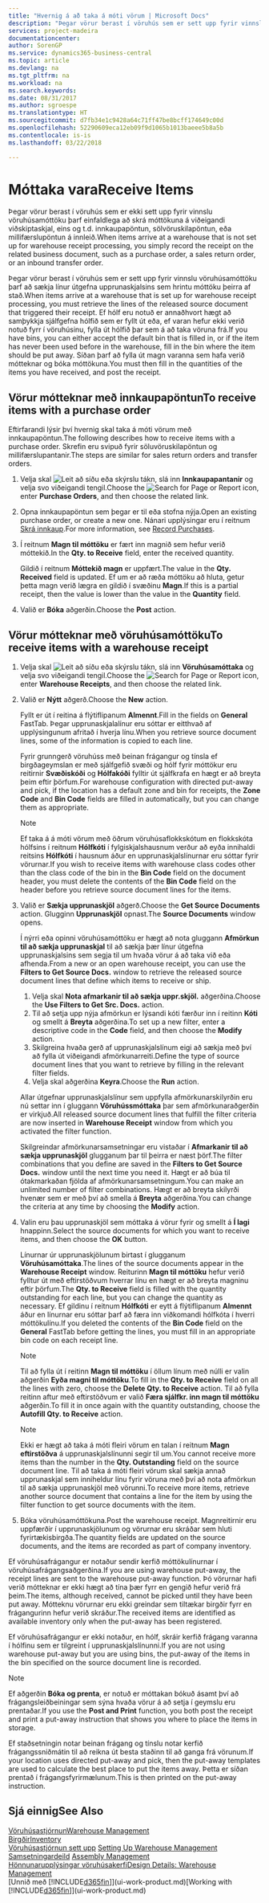```yaml
---
title: "Hvernig á að taka á móti vörum | Microsoft Docs"
description: "Þegar vörur berast í vöruhús sem er sett upp fyrir vinnslu vöruhúsamóttöku þarf að sækja línur útgefna upprunaskjalsins sem hrintu móttöku þeirra af stað."
services: project-madeira
documentationcenter: 
author: SorenGP
ms.service: dynamics365-business-central
ms.topic: article
ms.devlang: na
ms.tgt_pltfrm: na
ms.workload: na
ms.search.keywords: 
ms.date: 08/31/2017
ms.author: sgroespe
ms.translationtype: HT
ms.sourcegitcommit: d7fb34e1c9428a64c71ff47be8bcff174649c00d
ms.openlocfilehash: 52290609eca12eb09f9d1065b1013baeee5b8a5b
ms.contentlocale: is-is
ms.lasthandoff: 03/22/2018

---
```

# <a name="receive-items"></a><span data-ttu-id="15cd6-103">Móttaka vara</span><span class="sxs-lookup"><span data-stu-id="15cd6-103">Receive Items</span></span>
<span data-ttu-id="15cd6-104">Þegar vörur berast í vöruhús sem er ekki sett upp fyrir vinnslu vöruhúsamóttöku þarf einfaldlega að skrá móttökuna á viðeigandi viðskiptaskjal, eins og t.d. innkaupapöntun, sölvöruskilapöntun, eða millifærslupöntun á innleið.</span><span class="sxs-lookup"><span data-stu-id="15cd6-104">When items arrive at a warehouse that is not set up for warehouse receipt processing, you simply record the receipt on the related business document, such as a purchase order, a sales return order, or an inbound transfer order.</span></span>

<span data-ttu-id="15cd6-105">Þegar vörur berast í vöruhús sem er sett upp fyrir vinnslu vöruhúsamóttöku þarf að sækja línur útgefna upprunaskjalsins sem hrintu móttöku þeirra af stað.</span><span class="sxs-lookup"><span data-stu-id="15cd6-105">When items arrive at a warehouse that is set up for warehouse receipt processing, you must retrieve the lines of the released source document that triggered their receipt.</span></span> <span data-ttu-id="15cd6-106">Ef hólf eru notuð er annaðhvort hægt að samþykkja sjálfgefna hólfið sem er fyllt út eða, ef varan hefur ekki verið notuð fyrr í vöruhúsinu, fylla út hólfið þar sem á að taka vöruna frá.</span><span class="sxs-lookup"><span data-stu-id="15cd6-106">If you have bins, you can either accept the default bin that is filled in, or if the item has never been used before in the warehouse, fill in the bin where the item should be put away.</span></span> <span data-ttu-id="15cd6-107">Síðan þarf að fylla út magn varanna sem hafa verið mótteknar og bóka móttökuna.</span><span class="sxs-lookup"><span data-stu-id="15cd6-107">You must then fill in the quantities of the items you have received, and post the receipt.</span></span>  

## <a name="to-receive-items-with-a-purchase-order"></a><span data-ttu-id="15cd6-108">Vörur mótteknar með innkaupapöntun</span><span class="sxs-lookup"><span data-stu-id="15cd6-108">To receive items with a purchase order</span></span>
<span data-ttu-id="15cd6-109">Eftirfarandi lýsir því hvernig skal taka á móti vörum með innkaupapöntun.</span><span class="sxs-lookup"><span data-stu-id="15cd6-109">The following describes how to receive items with a purchase order.</span></span> <span data-ttu-id="15cd6-110">Skrefin eru svipuð fyrir söluvöruskilapöntun og millifærslupantanir.</span><span class="sxs-lookup"><span data-stu-id="15cd6-110">The steps are similar for sales return orders and transfer orders.</span></span>  
1. <span data-ttu-id="15cd6-111">Velja skal ![Leit að síðu eða skýrslu](media/ui-search/search_small.png "Leit að síðu eða skýrslu táknið") tákn, slá inn **Innkaupapantanir** og velja svo viðeigandi tengil.</span><span class="sxs-lookup"><span data-stu-id="15cd6-111">Choose the ![Search for Page or Report](media/ui-search/search_small.png "Search for Page or Report icon") icon, enter **Purchase Orders**, and then choose the related link.</span></span>
2. <span data-ttu-id="15cd6-112">Opna innkaupapöntun sem þegar er til eða stofna nýja.</span><span class="sxs-lookup"><span data-stu-id="15cd6-112">Open an existing purchase order, or create a new one.</span></span> <span data-ttu-id="15cd6-113">Nánari upplýsingar eru í reitnum [Skrá innkaup](purchasing-how-record-purchases.md).</span><span class="sxs-lookup"><span data-stu-id="15cd6-113">For more information, see [Record Purchases](purchasing-how-record-purchases.md).</span></span>
3. <span data-ttu-id="15cd6-114">Í reitnum **Magn til móttöku** er fært inn magnið sem hefur verið móttekið.</span><span class="sxs-lookup"><span data-stu-id="15cd6-114">In the **Qty. to Receive** field, enter the received quantity.</span></span>

    <span data-ttu-id="15cd6-115">Gildið í reitnum **Móttekið magn** er uppfært.</span><span class="sxs-lookup"><span data-stu-id="15cd6-115">The value in the **Qty. Received** field is updated.</span></span> <span data-ttu-id="15cd6-116">Ef um er að ræða móttöku að hluta, getur þetta magn verið lægra en gildið í svæðinu **Magn**.</span><span class="sxs-lookup"><span data-stu-id="15cd6-116">If this is a partial receipt, then the value is lower than the value in the **Quantity** field.</span></span>
4. <span data-ttu-id="15cd6-117">Valið er **Bóka** aðgerðin.</span><span class="sxs-lookup"><span data-stu-id="15cd6-117">Choose the **Post** action.</span></span>

## <a name="to-receive-items-with-a-warehouse-receipt"></a><span data-ttu-id="15cd6-118">Vörur mótteknar með vöruhúsamóttöku</span><span class="sxs-lookup"><span data-stu-id="15cd6-118">To receive items with a warehouse receipt</span></span>
1.  <span data-ttu-id="15cd6-119">Velja skal ![Leit að síðu eða skýrslu](media/ui-search/search_small.png "Leit að síðu eða skýrslu táknið") tákn, slá inn **Vöruhúsamóttaka** og velja svo viðeigandi tengil.</span><span class="sxs-lookup"><span data-stu-id="15cd6-119">Choose the ![Search for Page or Report](media/ui-search/search_small.png "Search for Page or Report icon") icon, enter **Warehouse Receipts**, and then choose the related link.</span></span>  
2.  <span data-ttu-id="15cd6-120">Valið er **Nýtt** aðgerð.</span><span class="sxs-lookup"><span data-stu-id="15cd6-120">Choose the **New** action.</span></span>  

    <span data-ttu-id="15cd6-121">Fyllt er út í reitina á flýtiflipanum **Almennt**.</span><span class="sxs-lookup"><span data-stu-id="15cd6-121">Fill in the fields on **General** FastTab.</span></span> <span data-ttu-id="15cd6-122">Þegar upprunaskjalalínur eru sóttar er eitthvað af upplýsingunum afritað í hverja línu.</span><span class="sxs-lookup"><span data-stu-id="15cd6-122">When you retrieve source document lines, some of the information is copied to each line.</span></span>  

    <span data-ttu-id="15cd6-123">Fyrir grunngerð vöruhúss með beinan frágangur og tínsla ef birgðageymslan er með sjálfgefið svæði og hólf fyrir móttökur eru reitirnir **Svæðiskóði** og **Hólfakóði** fylltir út sjálfkrafa en hægt er að breyta þeim eftir þörfum.</span><span class="sxs-lookup"><span data-stu-id="15cd6-123">For warehouse configuration with directed put-away and pick, if the location has a default zone and bin for receipts, the **Zone Code** and **Bin Code** fields are filled in automatically, but you can change them as appropriate.</span></span>  

    > [!NOTE]  
    >  <span data-ttu-id="15cd6-124">Ef taka á á móti vörum með öðrum vöruhúsaflokkskótum en flokkskóta hólfsins í reitnum **Hólfkóti** í fylgiskjalshausnum verður að eyða innihaldi reitsins **Hólfkóti** í hausnum áður en upprunaskjalslínurnar eru sóttar fyrir vörurnar.</span><span class="sxs-lookup"><span data-stu-id="15cd6-124">If you wish to receive items with warehouse class codes other than the class code of the bin in the **Bin Code** field on the document header, you must delete the contents of the **Bin Code** field on the header before you retrieve source document lines for the items.</span></span>  
3.  <span data-ttu-id="15cd6-125">Valið er **Sækja upprunaskjöl** aðgerð.</span><span class="sxs-lookup"><span data-stu-id="15cd6-125">Choose the **Get Source Documents** action.</span></span> <span data-ttu-id="15cd6-126">Glugginn **Upprunaskjöl** opnast.</span><span class="sxs-lookup"><span data-stu-id="15cd6-126">The **Source Documents** window opens.</span></span>

    <span data-ttu-id="15cd6-127">Í nýrri eða opinni vöruhúsamóttöku er hægt að nota gluggann **Afmörkun til að sækja upprunaskjal** til að sækja þær línur útgefna upprunaskjalsins sem segja til um hvaða vörur á að taka við eða afhenda.</span><span class="sxs-lookup"><span data-stu-id="15cd6-127">From a new or an open warehouse receipt, you can use the **Filters to Get Source Docs.** window to retrieve the released source document lines that define which items to receive or ship.</span></span>

    1. <span data-ttu-id="15cd6-128">Velja skal **Nota afmarkanir til að sækja uppr.skjöl.** aðgerðina.</span><span class="sxs-lookup"><span data-stu-id="15cd6-128">Choose the **Use Filters to Get Src. Docs.** action.</span></span>  
    2. <span data-ttu-id="15cd6-129">Til að setja upp nýja afmörkun er lýsandi kóti færður inn í reitinn **Kóti** og smellt á **Breyta** aðgerðina.</span><span class="sxs-lookup"><span data-stu-id="15cd6-129">To set up a new filter, enter a descriptive code in the **Code** field, and then choose the **Modify** action.</span></span>  
    3. <span data-ttu-id="15cd6-130">Skilgreina hvaða gerð af upprunaskjalslínum eigi að sækja með því að fylla út viðeigandi afmörkunarreiti.</span><span class="sxs-lookup"><span data-stu-id="15cd6-130">Define the type of source document lines that you want to retrieve by filling in the relevant filter fields.</span></span>  
    4. <span data-ttu-id="15cd6-131">Velja skal aðgerðina **Keyra**.</span><span class="sxs-lookup"><span data-stu-id="15cd6-131">Choose the **Run** action.</span></span>  

    <span data-ttu-id="15cd6-132">Allar útgefnar upprunaskjalslínur sem uppfylla afmörkunarskilyrðin eru nú settar inn í gluggann **Vöruhússmóttaka** þar sem afmörkunaraðgerðin er virkjuð.</span><span class="sxs-lookup"><span data-stu-id="15cd6-132">All released source document lines that fulfill the filter criteria are now inserted in **Warehouse Receipt** window from which you activated the filter function.</span></span>  

    <span data-ttu-id="15cd6-133">Skilgreindar afmörkunarsamsetningar eru vistaðar í **Afmarkanir til að sækja upprunaskjöl** glugganum þar til þeirra er næst þörf.</span><span class="sxs-lookup"><span data-stu-id="15cd6-133">The filter combinations that you define are saved in the **Filters to Get Source Docs.** window until the next time you need it.</span></span> <span data-ttu-id="15cd6-134">Hægt er að búa til ótakmarkaðan fjölda af afmörkunarsamsetningum.</span><span class="sxs-lookup"><span data-stu-id="15cd6-134">You can make an unlimited number of filter combinations.</span></span> <span data-ttu-id="15cd6-135">Hægt er að breyta skilyrði hvenær sem er með því að smella á **Breyta** aðgerðina.</span><span class="sxs-lookup"><span data-stu-id="15cd6-135">You can change the criteria at any time by choosing the **Modify** action.</span></span>

4.  <span data-ttu-id="15cd6-136">Valin eru þau upprunaskjöl sem móttaka á vörur fyrir og smellt á **Í lagi** hnappinn.</span><span class="sxs-lookup"><span data-stu-id="15cd6-136">Select the source documents for which you want to receive items, and then choose the **OK** button.</span></span>  

    <span data-ttu-id="15cd6-137">Línurnar úr upprunaskjölunum birtast í glugganum **Vöruhúsamóttaka**.</span><span class="sxs-lookup"><span data-stu-id="15cd6-137">The lines of the source documents appear in the **Warehouse Receipt** window.</span></span> <span data-ttu-id="15cd6-138">Reiturinn **Magn til móttöku** hefur verið fylltur út með eftirstöðvum hverrar línu en hægt er að breyta magninu eftir þörfum.</span><span class="sxs-lookup"><span data-stu-id="15cd6-138">The **Qty. to Receive** field is filled with the quantity outstanding for each line, but you can change the quantity as necessary.</span></span> <span data-ttu-id="15cd6-139">Ef gildinu í reitnum  **Hólfkóti** er eytt á flýtiflipanum **Almennt** áður en línurnar eru sóttar þarf að færa inn viðkomandi hólfkóta í hverri móttökulínu.</span><span class="sxs-lookup"><span data-stu-id="15cd6-139">If you deleted the contents of the **Bin Code** field on the **General** FastTab before getting the lines, you must fill in an appropriate bin code on each receipt line.</span></span>  

    > [!NOTE]  
    >  <span data-ttu-id="15cd6-140">Til að fylla út í reitinn **Magn til móttöku** í öllum línum með núlli er valin aðgerðin **Eyða magni til móttöku**.</span><span class="sxs-lookup"><span data-stu-id="15cd6-140">To fill in the **Qty. to Receive** field on all the lines with zero, choose the **Delete Qty. to Receive** action.</span></span> <span data-ttu-id="15cd6-141">Til að fylla reitinn aftur með eftirstöðvum er valið **Færa sjálfkr. inn magn til móttöku** aðgerðin.</span><span class="sxs-lookup"><span data-stu-id="15cd6-141">To fill it in once again with the quantity outstanding, choose the **Autofill Qty. to Receive** action.</span></span>  

    > [!NOTE]  
    >  <span data-ttu-id="15cd6-142">Ekki er hægt að taka á móti fleiri vörum en talan í reitnum **Magn eftirstöðva** á upprunaskjalslínunni segir til um.</span><span class="sxs-lookup"><span data-stu-id="15cd6-142">You cannot receive more items than the number in the **Qty. Outstanding** field on the source document line.</span></span> <span data-ttu-id="15cd6-143">Til að taka á móti fleiri vörum skal sækja annað upprunaskjal sem inniheldur línu fyrir vöruna með því að nota afmörkun til að sækja upprunaskjöl með vörunni.</span><span class="sxs-lookup"><span data-stu-id="15cd6-143">To receive more items, retrieve another source document that contains a line for the item by using the filter function to get source documents with the item.</span></span>  

5.  <span data-ttu-id="15cd6-144">Bóka vöruhúsamóttökuna.</span><span class="sxs-lookup"><span data-stu-id="15cd6-144">Post the warehouse receipt.</span></span> <span data-ttu-id="15cd6-145">Magnreitirnir eru uppfærðir í upprunaskjölunum og vörurnar eru skráðar sem hluti fyrirtækisbirgða.</span><span class="sxs-lookup"><span data-stu-id="15cd6-145">The quantity fields are updated on the source documents, and the items are recorded as part of company inventory.</span></span>  

<span data-ttu-id="15cd6-146">Ef vöruhúsafrágangur er notaður sendir kerfið móttökulínurnar í vöruhúsafrágangsaðgerðina.</span><span class="sxs-lookup"><span data-stu-id="15cd6-146">If you are using warehouse put-away, the receipt lines are sent to the warehouse put-away function.</span></span> <span data-ttu-id="15cd6-147">Þó vörurnar hafi verið mótteknar er ekki hægt að tína þær fyrr en gengið hefur verið frá þeim.</span><span class="sxs-lookup"><span data-stu-id="15cd6-147">The items, although received, cannot be picked until they have been put away.</span></span> <span data-ttu-id="15cd6-148">Mótteknu vörurnar eru ekki greindar sem tiltækar birgðir fyrr en frágangurinn hefur verið skráður.</span><span class="sxs-lookup"><span data-stu-id="15cd6-148">The received items are identified as available inventory only when the put-away has been registered.</span></span>  

<span data-ttu-id="15cd6-149">Ef vöruhúsafrágangur er ekki notaður, en hólf, skráir kerfið frágang varanna í hólfinu sem er tilgreint í upprunaskjalslínunni.</span><span class="sxs-lookup"><span data-stu-id="15cd6-149">If you are not using warehouse put-away but you are using bins, the put-away of the items in the bin specified on the source document line is recorded.</span></span>  

> [!NOTE]  
>  <span data-ttu-id="15cd6-150">Ef aðgerðin **Bóka og prenta**, er notuð er móttakan bókuð ásamt því að frágangsleiðbeiningar sem sýna hvaða vörur á að setja í geymslu eru prentaðar.</span><span class="sxs-lookup"><span data-stu-id="15cd6-150">If you use the **Post and Print** function, you both post the receipt and print a put-away instruction that shows you where to place the items in storage.</span></span>  
>   
>  <span data-ttu-id="15cd6-151">Ef staðsetningin notar beinan frágang og tínslu notar kerfið frágangssniðmátin til að reikna út besta staðinn til að ganga frá vörunum.</span><span class="sxs-lookup"><span data-stu-id="15cd6-151">If your location uses directed put-away and pick, then the put-away templates are used to calculate the best place to put the items away.</span></span> <span data-ttu-id="15cd6-152">Þetta er síðan prentað í frágangsfyrirmælunum.</span><span class="sxs-lookup"><span data-stu-id="15cd6-152">This is then printed on the put-away instruction.</span></span>  

## <a name="see-also"></a><span data-ttu-id="15cd6-153">Sjá einnig</span><span class="sxs-lookup"><span data-stu-id="15cd6-153">See Also</span></span>  
[<span data-ttu-id="15cd6-154">Vöruhúsastjórnun</span><span class="sxs-lookup"><span data-stu-id="15cd6-154">Warehouse Management</span></span>](warehouse-manage-warehouse.md)  
[<span data-ttu-id="15cd6-155">Birgðir</span><span class="sxs-lookup"><span data-stu-id="15cd6-155">Inventory</span></span>](inventory-manage-inventory.md)  
<span data-ttu-id="15cd6-156">[Vöruhúsastjórnun sett upp](warehouse-setup-warehouse.md)   </span><span class="sxs-lookup"><span data-stu-id="15cd6-156">[Setting Up Warehouse Management](warehouse-setup-warehouse.md)   </span></span>  
<span data-ttu-id="15cd6-157">[Samsetningardeild](assembly-assemble-items.md)  </span><span class="sxs-lookup"><span data-stu-id="15cd6-157">[Assembly Management](assembly-assemble-items.md)  </span></span>  
[<span data-ttu-id="15cd6-158">Hönnunarupplýsingar vöruhúsakerfi</span><span class="sxs-lookup"><span data-stu-id="15cd6-158">Design Details: Warehouse Management</span></span>](design-details-warehouse-management.md)  
<span data-ttu-id="15cd6-159">[Unnið með [!INCLUDE[d365fin](includes/d365fin_md.md)]](ui-work-product.md)</span><span class="sxs-lookup"><span data-stu-id="15cd6-159">[Working with [!INCLUDE[d365fin](includes/d365fin_md.md)]](ui-work-product.md)</span></span>

